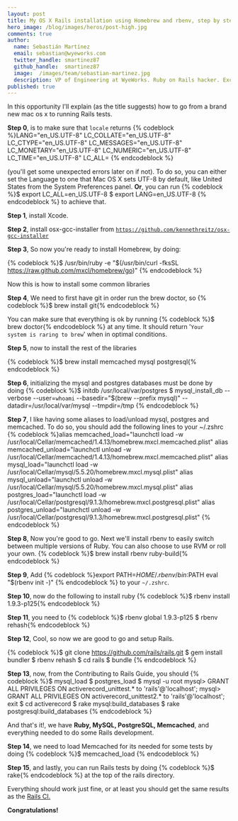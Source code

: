 ```yaml
---
layout: post
title: My OS X Rails installation using Homebrew and rbenv, step by step
hero_image: /blog/images/heros/post-high.jpg
comments: true
author:
  name: Sebastián Martínez
  email: sebastian@wyeworks.com
  twitter_handle: smartinez87
  github_handle:  smartinez87
  image:  /images/team/sebastian-martinez.jpg
  description: VP of Engineering at WyeWorks. Ruby on Rails hacker. ExceptionNotification maintainer. Coffee & bacon lover.
published: true
---
```

In this opportunity I'll explain (as the title suggests) how to go from a brand new mac os x to running Rails tests.

<!--more-->

<b>Step 0</b>, is to make sure that <code>locale</code> returns {% codeblock %}LANG="en_US.UTF-8"
LC_COLLATE="en_US.UTF-8"
LC_CTYPE="en_US.UTF-8"
LC_MESSAGES="en_US.UTF-8"
LC_MONETARY="en_US.UTF-8"
LC_NUMERIC="en_US.UTF-8"
LC_TIME="en_US.UTF-8"
LC_ALL=
{% endcodeblock %}

(you'll get some unexpected errors later on if not). To do so, you can either set the Language to one that Mac OS X sets UTF-8 by default, like United States from the System Preferences panel. 
<b>Or</b>, you can run
{% codeblock %}$ export LC_ALL=en_US.UTF-8
$ export LANG=en_US.UTF-8
{% endcodeblock %}
to achieve that.

<b>Step 1</b>, install Xcode.

<b>Step 2</b>, install osx-gcc-installer from <code>https://github.com/kennethreitz/osx-gcc-installer</code>

<b>Step 3</b>, So now you're ready to install Homebrew, by doing:

{% codeblock %}$ /usr/bin/ruby -e "$(/usr/bin/curl -fksSL https://raw.github.com/mxcl/homebrew/go)"
{% endcodeblock %}

Now this is how to install some common libraries

<b>Step 4</b>, We need to first have git in order run the brew doctor, so
{% codeblock %}$ brew install git{% endcodeblock %} 

You can make sure that everything is ok by running {% codeblock %}$ brew doctor{% endcodeblock %} at any time. It should return '<code>Your system is raring to brew</code>' when in optimal conditions.

<b>Step 5</b>, now to install the rest of the libraries

{% codeblock %}$ brew install memcached mysql postgresql{% endcodeblock %}

<b>Step 6</b>, initializing the mysql and postgres databases must be done by doing
{% codeblock %}$ initdb /usr/local/var/postgres
$ mysql_install_db --verbose --user=`whoami` --basedir="$(brew
--prefix mysql)" --datadir=/usr/local/var/mysql --tmpdir=/tmp
{% endcodeblock %}

<b>Step 7</b>, I like having some aliases to load/unload mysql, postgres and memcached. To do so, you should add the following lines to your ~/.zshrc
{% codeblock %}alias memcached_load="launchctl load -w /usr/local/Cellar/memcached/1.4.13/homebrew.mxcl.memcached.plist"
alias memcached_unload="launchctl unload -w /usr/local/Cellar/memcached/1.4.13/homebrew.mxcl.memcached.plist"
alias mysql_load="launchctl load -w /usr/local/Cellar/mysql/5.5.20/homebrew.mxcl.mysql.plist"
alias mysql_unload="launchctl unload -w /usr/local/Cellar/mysql/5.5.20/homebrew.mxcl.mysql.plist"
alias postgres_load="launchctl load -w /usr/local/Cellar/postgresql/9.1.3/homebrew.mxcl.postgresql.plist"
alias postgres_unload="launchctl unload -w /usr/local/Cellar/postgresql/9.1.3/homebrew.mxcl.postgresql.plist"
{% endcodeblock %}

<b>Step 8</b>, Now you're good to go. Next we'll install rbenv to easily switch between multiple versions of Ruby. You can also choose to use RVM or roll your own.
{% codeblock %}$ brew install rbenv ruby-build{% endcodeblock %}

<b>Step 9</b>, Add 
{% codeblock %}export PATH=$HOME/.rbenv/bin:$PATH
eval "$(rbenv init -)"
{% endcodeblock %}
to your <code>~/.zshrc</code>.

<b>Step 10</b>, now do the following to install ruby {% codeblock %}$ rbenv install 1.9.3-p125{% endcodeblock %}

<b>Step 11</b>, you need to {% codeblock %}$ rbenv global 1.9.3-p125
$ rbenv rehash{% endcodeblock %}

<b>Step 12</b>, Cool, so now we are good to go and setup Rails.

{% codeblock %}$ git clone https://github.com/rails/rails.git
$ gem install bundler
$ rbenv rehash
$ cd rails
$ bundle
{% endcodeblock %}

<b>Step 13</b>, now, from the Contributing to Rails Guide, you should 
{% codeblock %}$ mysql_load
$ postgres_load
$ mysql -u root
mysql> GRANT ALL PRIVILEGES ON activerecord_unittest.* to 'rails'@'localhost';
mysql> GRANT ALL PRIVILEGES ON activerecord_unittest2.* to 'rails'@'localhost';
exit
$ cd activerecord
$ rake mysql:build_databases
$ rake postgresql:build_databases
{% endcodeblock %}

And that's it!, we have <b>Ruby, MySQL, PostgreSQL, Memcached</b>, and everything needed to do some Rails development.

<b>Step 14</b>, we need to load Memcached for its needed for some tests by doing
{% codeblock %}$ memcached_load {% endcodeblock %}

<b>Step 15</b>, and lastly, you can run Rails tests by doing
{% codeblock %}$ rake{% endcodeblock %}
at the top of the rails directory.

Everything should work just fine, or at least you should get the same results as the [Rails CI.](http://travis-ci.org/#!/rails/rails)

<b>Congratulations! </b>

